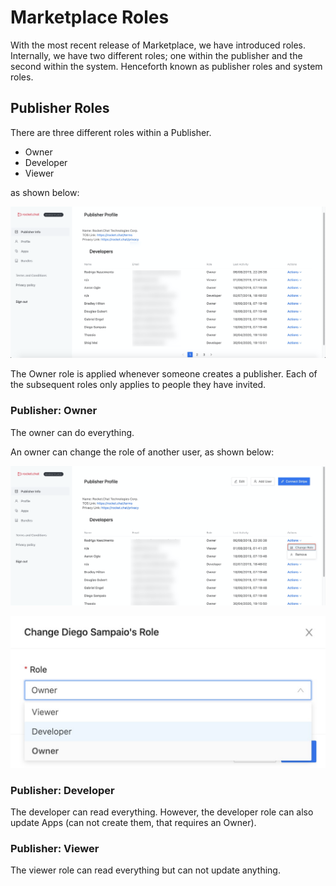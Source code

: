 # Marketplace Roles

With the most recent release of Marketplace, we have introduced roles. Internally, we have two different roles; one within the publisher and the second within the system. Henceforth known as publisher roles and system roles.

## Publisher Roles

There are three different roles within a Publisher.

* Owner
* Developer
* Viewer

as shown below:

![](../../.gitbook/assets/image%20%28446%29.png)

The Owner role is applied whenever someone creates a publisher. Each of the subsequent roles only applies to people they have invited.

### Publisher: Owner

The owner can do everything.

An owner can change the role of another user, as shown below:

![](../../.gitbook/assets/image%20%28447%29.png)

![](../../.gitbook/assets/image%20%28444%29.png)

### Publisher: Developer

The developer can read everything. However, the developer role can also update Apps \(can not create them, that requires an Owner\).

### Publisher: Viewer

The viewer role can read everything but can not update anything.



